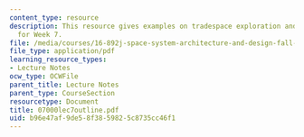 ```yaml
---
content_type: resource
description: This resource gives examples on tradespace exploration and gives outline
  for Week 7.
file: /media/courses/16-892j-space-system-architecture-and-design-fall-2004/b96e47af9de58f3859825c8735cc46f1_07000lec7outline.pdf
file_type: application/pdf
learning_resource_types:
- Lecture Notes
ocw_type: OCWFile
parent_title: Lecture Notes
parent_type: CourseSection
resourcetype: Document
title: 07000lec7outline.pdf
uid: b96e47af-9de5-8f38-5982-5c8735cc46f1
---
```

